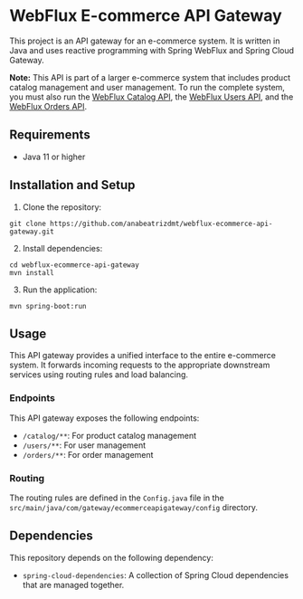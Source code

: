 # WebFlux E-commerce API Gateway

This project is an API gateway for an e-commerce system. It is written in Java and uses reactive programming with Spring WebFlux and Spring Cloud Gateway.

**Note:** This API is part of a larger e-commerce system that includes product catalog management and user management. To run the complete system, you must also run the [WebFlux Catalog API](https://github.com/anabeatrizdmt/webflux-catalog), the [WebFlux Users API](https://github.com/anabeatrizdmt/webflux-users), and the [WebFlux Orders API](https://github.com/anabeatrizdmt/webflux-orders).



## Requirements

- Java 11 or higher

## Installation and Setup

1. Clone the repository:

```
git clone https://github.com/anabeatrizdmt/webflux-ecommerce-api-gateway.git

```

2. Install dependencies:

```
cd webflux-ecommerce-api-gateway
mvn install
```

3. Run the application:

```
mvn spring-boot:run
```

## Usage

This API gateway provides a unified interface to the entire e-commerce system. It forwards incoming requests to the appropriate downstream services using routing rules and load balancing.

### Endpoints

This API gateway exposes the following endpoints:

- `/catalog/**`: For product catalog management
- `/users/**`: For user management
- `/orders/**`: For order management

### Routing

The routing rules are defined in the `Config.java` file in the `src/main/java/com/gateway/ecommerceapigateway/config` directory. 


## Dependencies

This repository depends on the following dependency:

- `spring-cloud-dependencies`: A collection of Spring Cloud dependencies that are managed together.
